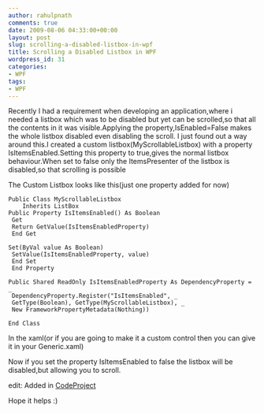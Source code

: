 ```yaml
---
author: rahulpnath
comments: true
date: 2009-08-06 04:33:00+00:00
layout: post
slug: scrolling-a-disabled-listbox-in-wpf
title: Scrolling a Disabled Listbox in WPF
wordpress_id: 31
categories:
- WPF
tags:
- WPF
---
```


Recently I had a requirement when developing an application,where i needed a listbox which was to be disabled but yet can be scrolled,so that all the contents in it was visible.Applying the property,IsEnabled=False makes the whole listbox disabled even disabling the scroll.
I just found out a way around this.I created a custom listbox(MyScrollableListbox) with a property IsItemsEnabled.Setting this property to true,gives the normal listbox behaviour.When set to false only the ItemsPresenter of the listbox is disabled,so that scrolling is possible

The Custom Listbox looks like this(just one property added for now)

``` vbnet
Public Class MyScrollableListbox
    Inherits ListBox
Public Property IsItemsEnabled() As Boolean
 Get
 Return GetValue(IsItemsEnabledProperty)
 End Get

Set(ByVal value As Boolean)
 SetValue(IsItemsEnabledProperty, value)
 End Set
 End Property

Public Shared ReadOnly IsItemsEnabledProperty As DependencyProperty = _
 DependencyProperty.Register("IsItemsEnabled", _
 GetType(Boolean), GetType(MyScrollableListbox), _
 New FrameworkPropertyMetadata(Nothing))

End Class
```

In the xaml(or if you are going to make it a custom control then you can give it in your Generic.xaml)

Now if you set the property IsItemsEnabled to false the listbox will be disabled,but allowing you to scroll.

edit: Added in [CodeProject](http://www.codeproject.com/tips/60619/Scrollable-Disabled-ListBox-in-WPF.aspx)

Hope it helps :)

